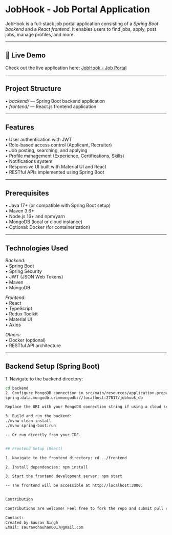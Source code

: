 # JobHook - Job Portal Application

JobHook is a full-stack job portal application consisting of a *Spring Boot backend* and a *React frontend*. It enables users to find jobs, apply, post jobs, manage profiles, and more.

---

## 🔗 Live Demo

Check out the live application here: [JobHook - Job Portal](https://jobportal-frontend-efl5.onrender.com/)

---

## Project Structure

•⁠  ⁠*backend/* — Spring Boot backend application  
•⁠  ⁠*frontend/* — React.js frontend application

---

## Features

•⁠  ⁠User authentication with JWT  
•⁠  ⁠Role-based access control (Applicant, Recruiter)  
•⁠  ⁠Job posting, searching, and applying  
•⁠  ⁠Profile management (Experience, Certifications, Skills)  
•⁠  ⁠Notifications system  
•⁠  ⁠Responsive UI built with Material UI and React  
•⁠  ⁠RESTful APIs implemented using Spring Boot

---

## Prerequisites

•⁠  ⁠Java 17+ (or compatible with Spring Boot setup)  
•⁠  ⁠Maven 3.6+  
•⁠  ⁠Node.js 16+ and npm/yarn  
•⁠  ⁠MongoDB (local or cloud instance)  
•⁠  ⁠Optional: Docker (for containerization)

---

## Technologies Used

*Backend:*  
•⁠  ⁠Spring Boot  
•⁠  ⁠Spring Security  
•⁠  ⁠JWT (JSON Web Tokens)  
•⁠  ⁠Maven  
•⁠  ⁠MongoDB  

*Frontend:*  
•⁠  ⁠React  
•⁠  ⁠TypeScript  
•⁠  ⁠Redux Toolkit  
•⁠  ⁠Material UI  
•⁠  ⁠Axios  

*Others:*  
•⁠  ⁠Docker (optional)  
•⁠  ⁠RESTful API architecture

---

## Backend Setup (Spring Boot)

1.⁠ ⁠Navigate to the backend directory:

   ```bash
   cd backend
2.⁠ ⁠Configure MongoDB connection in src/main/resources/application.properties or application.yml:
spring.data.mongodb.uri=mongodb://localhost:27017/jobhook_db

Replace the URI with your MongoDB connection string if using a cloud service like MongoDB Atlas

3.⁠ ⁠Build and run the backend:
./mvnw clean install
./mvnw spring-boot:run

-- Or run directly from your IDE.


## Frontend Setup (React)

1.⁠ ⁠Navigate to the frontend directory: cd ../frontend

2.⁠ ⁠Install dependencies: npm install

3.⁠ ⁠Start the frontend development server: npm start

-- The frontend will be accessible at http://localhost:3000.


Contribution

Contributions are welcome! Feel free to fork the repo and submit pull requests. For issues or feature requests, please open an issue on GitHub.

Contact: 
Created by Saurav Singh
Email: sauravchauhan0017@gmail.com
